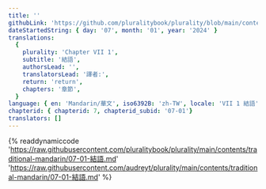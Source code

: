 ```yaml
---
title: ''
githubLink: 'https://github.com/pluralitybook/plurality/blob/main/contents/traditional-mandarin/07-01-結語.md'
dateStartedString: { day: '07', month: '01', year: '2024' }
translations:
  {
    plurality: 'Chapter VII 1',
    subtitle: '結語',
    authorsLead: '',
    translatorsLead: '譯者:',
    return: 'return',
    chapters: '章節',
  }
language: { en: 'Mandarin/華文', iso6392B: 'zh-TW', locale: 'VII 1 結語' }
chapterid: { chapterid: 7, chapterid_subid: '07-01'}
translators: []
---
```

{% readdynamiccode 'https://raw.githubusercontent.com/pluralitybook/plurality/main/contents/traditional-mandarin/07-01-結語.md' 'https://raw.githubusercontent.com/audreyt/plurality/main/contents/traditional-mandarin/07-01-結語.md' %}